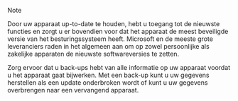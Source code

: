   > [!NOTE]
  > Door uw apparaat up-to-date te houden, hebt u toegang tot de nieuwste functies en zorgt u er bovendien voor dat het apparaat de meest beveiligde versie van het besturingssysteem heeft. Microsoft en de meeste grote leveranciers raden in het algemeen aan om op zowel persoonlijke als zakelijke apparaten de nieuwste softwareversies te zetten.

Zorg ervoor dat u back-ups hebt van alle informatie op uw apparaat voordat u het apparaat gaat bijwerken. Met een back-up kunt u uw gegevens herstellen als een update onderbroken wordt of kunt u uw gegevens overbrengen naar een vervangend apparaat. 


<!--HONumber=Dec16_HO3-->


